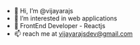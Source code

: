 - 👋 Hi, I’m @vijayarajs
- 👀 I’m interested in web applications
- 🌱 FrontEnd Developer - Reactjs
- 📫 reach me at vijayarajsdev@gmail.com

<!---
vijayarajsdev/vijayarajsdev is a ✨ special ✨ repository because its `README.md` (this file) appears on your GitHub profile.
You can click the Preview link to take a look at your changes.
--->
